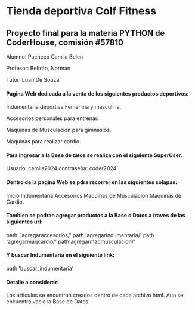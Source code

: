 # Tienda deportiva Colf Fitness

## Proyecto final para la materia PYTHON de CoderHouse, comisión #57810
Alumno: Pacheco Camila Belen

Profesor: Beltrán, Norman

Tutor: Luan De Souza

####  Pagina Web dedicada a la venta de los siguientes productos deportivos:
Indumentaria deportiva Femenina y masculina.

Accesorios personales para entrenar.

Maquinas de Musculacion para gimnasios.

Maquinas para realizar cardio.

####  Para ingresar a la Bese de tatos se realiza con el siguiente SuperUser:

Usuario: camila2024
contraseña: coder2024


#### Dentro de la pagina Web se pdra recorrer en las siguientes solapas:

Inicio
Indumentaria
Accesorios
Maquinas de Musculacion 
Maquinas de Cardio.

#### Tambien se podran agregar productos a la Base d Datos a traves de las siguientes url:

path: 'agregaraccesorios/'
path 'agregarindumentaria/'
path 'agregarmaqcardio/'
path'agregarmaqmusculacion/'

#### Y buscar Indumentaria en el siguiente link:
path 'buscar_indumentaria'

#### Detalle a considerar: 
Los articulos se encuntran creados dentro de cada archivo html. Aun se encuentra vacia la Base de Datos.










